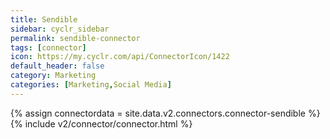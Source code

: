 ```yaml
---
title: Sendible
sidebar: cyclr_sidebar
permalink: sendible-connector
tags: [connector]
icon: https://my.cyclr.com/api/ConnectorIcon/1422
default_header: false
category: Marketing
categories: [Marketing,Social Media]
---
```

{% assign connectordata = site.data.v2.connectors.connector-sendible %}
{% include v2/connector/connector.html %}	